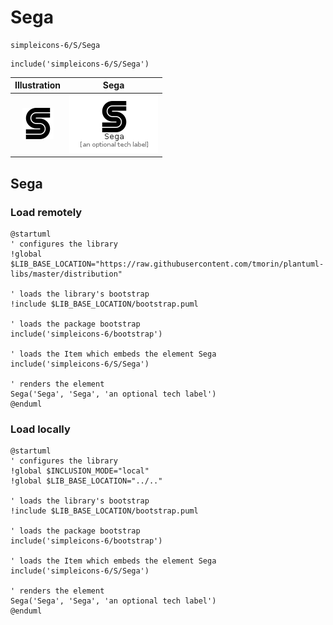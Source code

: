 # Sega


```text
simpleicons-6/S/Sega
```

```text
include('simpleicons-6/S/Sega')
```



| Illustration | Sega |
| :---: | :---: |
| ![illustration for Illustration](../../simpleicons-6/S/Sega.png) | ![illustration for Sega](../../simpleicons-6/S/Sega.Local.png) |




## Sega

### Load remotely
```plantuml
@startuml
' configures the library
!global $LIB_BASE_LOCATION="https://raw.githubusercontent.com/tmorin/plantuml-libs/master/distribution"

' loads the library's bootstrap
!include $LIB_BASE_LOCATION/bootstrap.puml

' loads the package bootstrap
include('simpleicons-6/bootstrap')

' loads the Item which embeds the element Sega
include('simpleicons-6/S/Sega')

' renders the element
Sega('Sega', 'Sega', 'an optional tech label')
@enduml
```

### Load locally
```plantuml
@startuml
' configures the library
!global $INCLUSION_MODE="local"
!global $LIB_BASE_LOCATION="../.."

' loads the library's bootstrap
!include $LIB_BASE_LOCATION/bootstrap.puml

' loads the package bootstrap
include('simpleicons-6/bootstrap')

' loads the Item which embeds the element Sega
include('simpleicons-6/S/Sega')

' renders the element
Sega('Sega', 'Sega', 'an optional tech label')
@enduml
```

